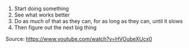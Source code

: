 1. Start doing something
2. See what works better
3. Do as much of that as they can, for as long as they can, until it slows
4. Then figure out the next big thing

Source: https://www.youtube.com/watch?v=HVOubeXUcx0